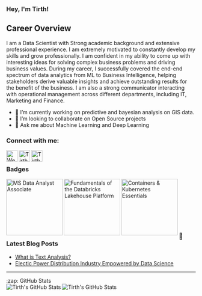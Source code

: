 ### Hey, I'm Tirth! 

<!--
**Tirth27/Tirth27** is a ✨ _special_ ✨ repository because its `README.md` (this file) appears on your GitHub profile. -->

## Career Overview

I am a Data Scientist with Strong academic background and extensive professional experience. I am extremely motivated to constantly develop my skills and grow professionally. I am confident in my ability to come up with interesting ideas for solving complex business problems and driving business values. During my career, I successfully covered the end-end spectrum of data analytics from ML to Business Intelligence, helping stakeholders derive valuable insights and achieve outstanding results for the benefit of the business. I am also a strong communicator interacting with operational management across different departments, including IT, Marketing and Finance. 

<!-- - 🔭 I’m currently working on -->
- 🌱 I’m currently working on predictive and bayesian analysis on GIS data.
- 👯 I’m looking to collaborate on Open Source projects
- 💬 Ask me about Machine Learning and Deep Learning
<!-- - 🤔 I’m looking for help with ... -->
<!-- - 😄 Pronouns: ... -->
<!-- - ⚡ Fun fact: ... -->

### Connect with me:

[<img align="left" alt="Website" width="30px" src="https://img.icons8.com/fluent/48/000000/globe.png" />][website]
[<img align="left" alt="Tirth | Twitter" width="30px" src="https://img.icons8.com/fluent/48/000000/twitter.png" />][twitter]
[<img align="left" alt="Tirth | LinkedIn" width="30px" src="https://img.icons8.com/fluent/48/000000/linkedin.png" />][linkedin]

<br />

### Badges

[<img align="left" alt="MS Data Analyst Associate" width="150px" src="https://user-images.githubusercontent.com/39476447/126852246-84d42153-0a45-41ca-99e8-58098f0f4450.png" />][MS Data Analyst]

[<img align="left" alt="Fundamentals of the Databricks Lakehouse Platform" width="150px" src="https://api.accredible.com/v1/frontend/credential_website_embed_image/badge/36051427" />][Fundamentals of the Databricks Lakehouse Platform] 

[<img align="left" alt="Containers & Kubernetes Essentials" width="150px" src="https://user-images.githubusercontent.com/39476447/143567729-f9fd37ea-e7b0-4f42-9ed3-0d30f510b9c1.png" />][Containers & Kubernetes Essentials] 

<br /><br /><br /><br /><br /><br /><br />  

### 📕 Latest Blog Posts
<!-- BLOG-POST-LIST:START -->
- [What is Text Analysis?](https://tirth27.medium.com/what-is-text-analysis-46ff87f68d08?source=rss-c44bbf3d95df------2)
- [Electic Power Distribution Industry Empowered by Data Science](https://medium.com/trends-in-data-science/electic-power-distribution-industry-empowered-by-data-science-f94926b870ea?source=rss-c44bbf3d95df------2)
<!-- BLOG-POST-LIST:END -->

---

<!--<details>-->
  <summary>:zap: GitHub Stats</summary>
  
  
  <img align="left" alt="Tirth's GitHub Stats" src="https://github-readme-stats.tirth27.vercel.app/api?hide_border=true&username=Tirth27&show_icons=true&count_private=true&theme=buefy" />
  
  <img align="left" alt="Tirth's GitHub Stats" src="https://github-readme-stats.tirth27.vercel.app/api/top-langs/?username=Tirth27" />
<!--</details>-->

[website]: https://tirth27.github.io/
[twitter]: https://twitter.com/Tirth_P27
[linkedin]: https://www.linkedin.com/in/tirth27/
[MS Data Analyst]: https://www.credly.com/badges/79233353-79c1-4607-ae54-a0a6568c9f36/public_url
[Fundamentals of the Databricks Lakehouse Platform]: https://credentials.databricks.com/82416f39-90ad-4f1a-b397-2a8d54f86a34
[Containers & Kubernetes Essentials]: https://www.credly.com/badges/a1400562-648e-4fd1-9f6e-75e1caba3dcd/public_url
